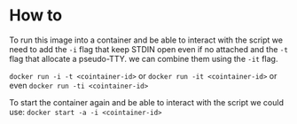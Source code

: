 # How to

To run this image into a container and be able to interact with the script we need to add the  `-i` flag that keep STDIN open even if no attached and the `-t` flag that allocate a pseudo-TTY. we can combine them using the `-it` flag.


`docker run -i -t <cointainer-id>` or 
`docker run -it <cointainer-id>` or even
`docker run -ti <cointainer-id>`

To start the container again and be able to interact with the script we could use: `docker start -a -i <cointainer-id>`